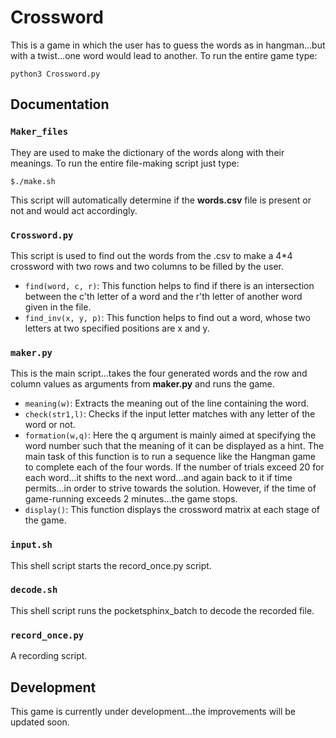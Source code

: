 # Crossword

This is a game in which the user has to guess the words as in hangman...but with a twist...one word would lead to another.
To run the entire game type:
```
python3 Crossword.py
```
## Documentation

### `Maker_files`
They are used to make the dictionary of the words along with their meanings.
To run the entire file-making script just type:
```
$./make.sh
```
This script will automatically determine if the __words.csv__ file is present or not and would act accordingly.

### `Crossword.py`
This script is used to find out the words from the .csv to make a 4*4 crossword with two rows and two columns to be filled by the user.
* `find(word, c, r)`: This function helps to find if there is an intersection between the c'th letter of a word and the r'th letter of another word given in the file.
* `find_inv(x, y, p)`: This function helps to find out a word, whose two letters at two specified positions are x and y.

### `maker.py`
This is the main script...takes the four generated words and the row and column values as arguments from __maker.py__ and runs the game.
* `meaning(w)`: Extracts the meaning out of the line containing the word.
* `check(str1,l)`: Checks if the input letter matches with any letter of the word or not.
* `formation(w,q)`: Here the q argument is mainly aimed at specifying the word number such that the meaning of it can be displayed as a hint. The main task of this function is to run a sequence like the Hangman game to complete each of the four words. If the number of trials exceed 20 for each word...it shifts to the next word...and again back to it if time permits...in order to strive towards the solution. However, if the time of game-running exceeds 2 minutes...the game stops.
* `display()`: This function displays the crossword matrix at each stage of the game.

### `input.sh`
This shell script starts the record_once.py script.

### `decode.sh`
This shell script runs the pocketsphinx_batch to decode the recorded file.

### `record_once.py`
A recording script.

## Development

This game is currently under development...the improvements will be updated soon.
